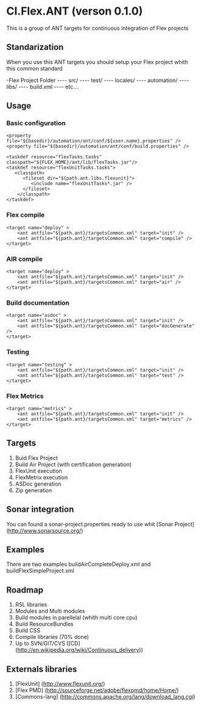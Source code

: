 # CI.Flex.ANT (verson 0.1.0)


This is a group of ANT targets for continuous integration of Flex projects


## Standarization
When you use this ANT targets you should setup your Flex project whith this common standard

-Flex Project Folder
---- src/
---- test/
---- locales/
---- automation/
---- libs/
---- build.xml
---- etc....

## Usage
### Basic configuration
    <property file="${basedir}/automation/ant/conf/${user.name}.properties" />
	<property file="${basedir}/automation/ant/conf/build.properties" />

    <taskdef resource="flexTasks.tasks" classpath="${FLEX_HOME}/ant/lib/flexTasks.jar"/> 
	<taskdef resource="flexUnitTasks.tasks">
	   <classpath>
	      <fileset dir="${path.ant.libs.flexunit}">
	         <include name="flexUnitTasks*.jar" />
	      </fileset>
		</classpath>
	</taskdef>

### Flex compile
	<target name="deploy" >
		<ant antfile="${path.ant}/targetsCommon.xml" target="init" />
		<ant antfile="${path.ant}/targetsCommon.xml" target="compile" />
	</target>

### AIR compile
	<target name="deploy" >
		<ant antfile="${path.ant}/targetsCommon.xml" target="init" />
		<ant antfile="${path.ant}/targetsCommon.xml" target="air" />
	</target>

### Build documentation
	<target name="asdoc" >
		<ant antfile="${path.ant}/targetsCommon.xml" target="init" />
		<ant antfile="${path.ant}/targetsCommon.xml" target="docGenerate" />
	</target>
	
### Testing
	<target name="testing" >
		<ant antfile="${path.ant}/targetsCommon.xml" target="init" />
		<ant antfile="${path.ant}/targetsCommon.xml" target="test" />
	</target>

### Flex Metrics
	<target name="metrics" >
		<ant antfile="${path.ant}/targetsCommon.xml" target="init" />
		<ant antfile="${path.ant}/targetsCommon.xml" target="metrics" />
	</target>

## Targets
1. Buid Flex Project
2. Build Air Project (with certification generation)
4. FlexUnit execution
5. FlexMetrix execution
6. ASDoc generation
7. Zip generation

## Sonar integration
You can found a sonar-project.properties ready to use whit [Sonar Project] (http://www.sonarsource.org/)

## Examples
There are two examples buildAirCompleteDeploy.xml and buildFlexSimpleProject.xml

## Roadmap
1. RSL libraries
2. Modules and Multi modules
3. Build modules in parellelal (whith multi core cpu)
4. Build ResourceBundles
5. Build CSS
6. Compile libraries (70% done)
7. Up to SVN/GIT/CVS ([CD] (http://en.wikipedia.org/wiki/Continuous_delivery))


## Externals libraries
1. [FlexUnit] (http://www.flexunit.org/)
2. [Flex PMD] (http://sourceforge.net/adobe/flexpmd/home/Home/)
3. [Commons-lang] (http://commons.apache.org/lang/download_lang.cgi)